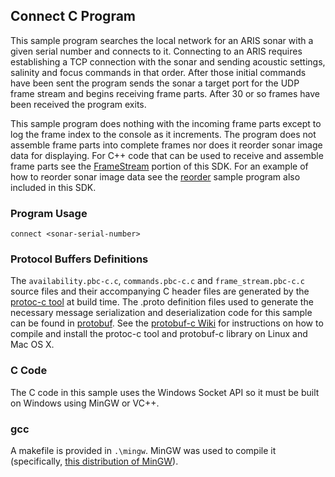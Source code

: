 ## Connect C Program

This sample program searches the local network for an ARIS sonar with a given serial number and connects to it.  Connecting to an ARIS requires establishing a TCP connection with the sonar and sending acoustic settings, salinity and focus commands in that order.  After those initial commands have been sent the program sends the sonar a target port for the UDP frame stream and begins receiving frame parts.  After 30 or so frames have been received the program exits.

This sample program does nothing with the incoming frame parts except to log the frame index to the console as it increments.  The program does not assemble frame parts into complete frames nor does it reorder sonar image data for displaying.  For C++ code that can be used to receive and assemble frame parts see the [FrameStream](https://github.com/SoundMetrics/aris-integration-sdk/tree/master/common/code/FrameStream) portion of this SDK.  For an example of how to reorder sonar image data see the [reorder](https://github.com/SoundMetrics/aris-integration-sdk/tree/master/sample-code/reorder-frame) sample program also included in this SDK.

### Program Usage

    connect <sonar-serial-number>

### Protocol Buffers Definitions

The `availability.pbc-c.c`, `commands.pbc-c.c` and `frame_stream.pbc-c.c` source files and their accompanying C header files are generated by the [protoc-c tool](https://github.com/protobuf-c/protobuf-c) at build time.  The .proto definition files used to generate the necessary message serialization and deserialization code for this sample can be found in [protobuf](https://github.com/SoundMetrics/aris-integration-sdk/tree/master/common/protobuf).  See the [protobuf-c Wiki](https://github.com/protobuf-c/protobuf-c/wiki) for instructions on how to compile and install the protoc-c tool and protobuf-c library on Linux and Mac OS X.

### C Code

The C code in this sample uses the Windows Socket API so it must be built on Windows using MinGW or VC++.

### gcc

A makefile is provided in `.\mingw`. MinGW was used to compile it (specifically,
[this distribution of MinGW](https://sourceforge.net/projects/mingw-w64)).
